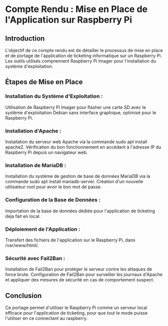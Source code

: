 # Compte Rendu : Mise en Place de l'Application sur Raspberry Pi

## Introduction

L'objectif de ce compte rendu est de détailler le processus de mise en place et de portage de l'application de ticketing
informatique sur un Raspberry Pi. Les outils utilisés comprennent Raspberry Pi Imager pour l'installation du système
d'exploitation.

## Étapes de Mise en Place
### Installation du Système d'Exploitation :

Utilisation de Raspberry Pi Imager pour flasher une carte SD avec le système d'exploitation Debian sans interface graphique, 
optimisé pour le Raspberry Pi.

### Installation d'Apache :

Installation du serveur web Apache via la commande sudo apt install apache2.
Vérification du bon fonctionnement en accédant à l'adresse IP du Raspberry Pi depuis un navigateur web.

### Installation de MariaDB :

Installation du système de gestion de base de données MariaDB via la commande sudo apt install mariadb-server.
Création d'un nouvelle utilisateur root pour avoir le bon mot de passe.

### Configuration de la Base de Données :

Importation de la base de données dédiée pour l'application de ticketing deja fait en local.

### Déploiement de l'Application :

Transfert des fichiers de l'application sur le Raspberry Pi, dans /var/www/html/.

### Sécurité avec Fail2Ban :

Installation de Fail2Ban pour protéger le serveur contre les attaques de force brute.
Configuration de Fail2Ban pour surveiller les journaux d'Apache et appliquer des mesures de sécurité en cas de comportement suspect.

## Conclusion

Ce portage permet d'utiliser le Raspberry Pi comme un serveur local efficace pour l'application de ticketing, pour que 
tout le mode puisse l'utiliser en ce connectant au raspberry.

